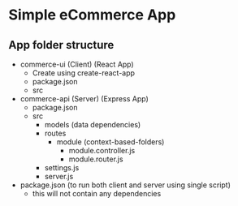 # Simple eCommerce App

## App folder structure
- commerce-ui (Client) (React App)
  - Create using create-react-app
  - package.json
  - src
- commerce-api (Server) (Express App)
  - package.json
  - src
    - models (data dependencies)
    - routes
      - module (context-based-folders)
        - module.controller.js
        - module.router.js
    - settings.js
    - server.js
- package.json (to run both client and server using single script)
  - this will not contain any dependencies
